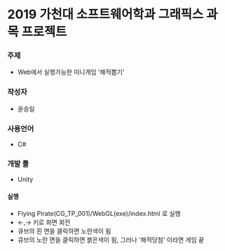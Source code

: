 # 2019 가천대 소프트웨어학과 그래픽스 과목 프로젝트

### 주제
- Web에서 실행가능한 미니게임 '해적뽑기'

### 작성자
- 윤승일

### 사용언어
- C#

### 개발 툴
- Unity

#### 실행
- Flying Pirate(CG_TP_001)/WebGL(exe)/index.html 로 실행
- ←,→ 키로 화면 회전
- 큐브의 흰 면을 클릭하면 노란색이 됨
- 큐브의 노란 면을 클릭하면 붉은색이 됨, 그러나 '해적당첨' 이라면 게임 끝
